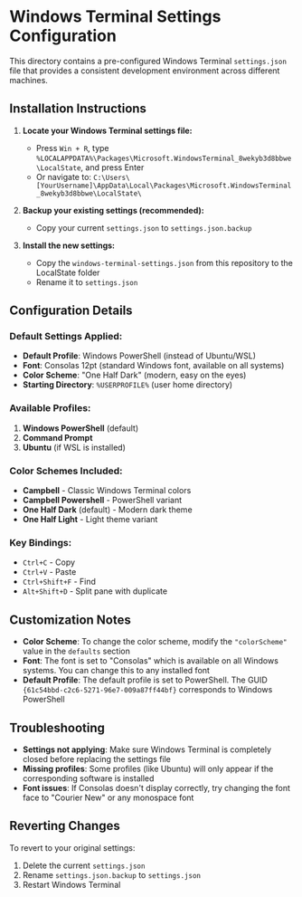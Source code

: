 # Windows Terminal Settings Configuration

This directory contains a pre-configured Windows Terminal `settings.json` file that provides a consistent development environment across different machines.

## Installation Instructions

1. **Locate your Windows Terminal settings file:**
   - Press `Win + R`, type `%LOCALAPPDATA%\Packages\Microsoft.WindowsTerminal_8wekyb3d8bbwe\LocalState`, and press Enter
   - Or navigate to: `C:\Users\[YourUsername]\AppData\Local\Packages\Microsoft.WindowsTerminal_8wekyb3d8bbwe\LocalState\`

2. **Backup your existing settings (recommended):**
   - Copy your current `settings.json` to `settings.json.backup`

3. **Install the new settings:**
   - Copy the `windows-terminal-settings.json` from this repository to the LocalState folder
   - Rename it to `settings.json`

## Configuration Details

### Default Settings Applied:
- **Default Profile**: Windows PowerShell (instead of Ubuntu/WSL)
- **Font**: Consolas 12pt (standard Windows font, available on all systems)
- **Color Scheme**: "One Half Dark" (modern, easy on the eyes)
- **Starting Directory**: `%USERPROFILE%` (user home directory)

### Available Profiles:
1. **Windows PowerShell** (default)
2. **Command Prompt** 
3. **Ubuntu** (if WSL is installed)

### Color Schemes Included:
- **Campbell** - Classic Windows Terminal colors
- **Campbell Powershell** - PowerShell variant
- **One Half Dark** (default) - Modern dark theme
- **One Half Light** - Light theme variant

### Key Bindings:
- `Ctrl+C` - Copy
- `Ctrl+V` - Paste  
- `Ctrl+Shift+F` - Find
- `Alt+Shift+D` - Split pane with duplicate

## Customization Notes

- **Color Scheme**: To change the color scheme, modify the `"colorScheme"` value in the `defaults` section
- **Font**: The font is set to "Consolas" which is available on all Windows systems. You can change this to any installed font
- **Default Profile**: The default profile is set to PowerShell. The GUID `{61c54bbd-c2c6-5271-96e7-009a87ff44bf}` corresponds to Windows PowerShell

## Troubleshooting

- **Settings not applying**: Make sure Windows Terminal is completely closed before replacing the settings file
- **Missing profiles**: Some profiles (like Ubuntu) will only appear if the corresponding software is installed
- **Font issues**: If Consolas doesn't display correctly, try changing the font face to "Courier New" or any monospace font

## Reverting Changes

To revert to your original settings:
1. Delete the current `settings.json`
2. Rename `settings.json.backup` to `settings.json`
3. Restart Windows Terminal